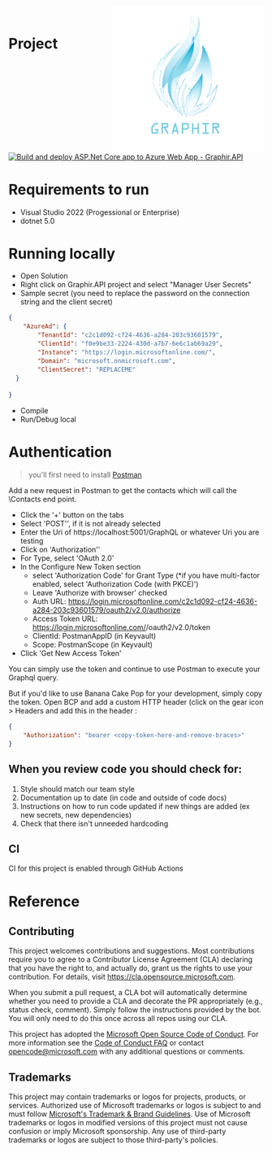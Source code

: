 <img src="./imgs/graphir.svg" width=300 align=right> <br/>

# Project
[![Build and deploy ASP.Net Core app to Azure Web App - Graphir.API](https://github.com/microsoft/Graphir/actions/workflows/main.yml/badge.svg)](https://github.com/microsoft/Graphir/actions/workflows/main.yml)

# Requirements to run
* Visual Studio 2022 (Progessional or Enterprise)
* dotnet 5.0

# Running locally
* Open Solution
* Right click on Graphir.API project and select "Manager User Secrets"
* Sample secret (you need to replace the password on the connection string and the client secret)
```JSON
{
	"AzureAd": {
		"TenantId": "c2c1d092-cf24-4636-a284-203c93601579",
		"ClientId": "f0e9be33-2224-430d-a7b7-6e6c1ab69a29",
		"Instance": "https://login.microsoftonline.com/",
		"Domain": "microsoft.onmicrosoft.com",
		"ClientSecret": "REPLACEME"
  }

}
```
* Compile
* Run/Debug local

# Authentication
> you'll first need to install [Postman](https://www.postman.com/)

Add a new request in Postman to get the contacts which will call the \Contacts end point.

* Click the '+' button on the tabs
* Select 'POST'', if it is not already selected
* Enter the Uri of https://localhost:5001/GraphQL or whatever Uri you are testing
* Click on 'Authorization''
* For Type, select 'OAuth 2.0'
* In the Configure New Token section
  * select 'Authorization Code' for Grant Type (*if you have multi-factor enabled, select 'Authorization Code (with PKCE)')
  * Leave 'Authorize with browser' checked
  * Auth URL: https://login.microsoftonline.com/c2c1d092-cf24-4636-a284-203c93601579/oauth2/v2.0/authorize
  * Access Token URL: https://login.microsoftonline.com/<tenant>/oauth2/v2.0/token
  * ClientId: PostmanAppID (in Keyvault)
  * Scope: PostmanScope (in Keyvault)
* Click 'Get New Access Token'

You can simply use the token and continue to use Postman to execute your Graphql query. 

But if you'd like to use Banana Cake Pop for your development, simply copy the token. 
Open BCP and add a custom HTTP header (click on the gear icon > Headers  and add this in the header :

```JSON
{ 
	"Authorization": "bearer <copy-token-here-and-remove-braces>"
}
```

## When you review code you should check for:

1. Style should match our team style
2. Documentation up to date (in code and outside of code docs)
3. Instructions on how to run code updated if new things are added (ex new secrets, new dependencies)
4. Check that there isn't unneeded hardcoding

## CI 
CI for this project is enabled through GitHub Actions

# Reference


## Contributing

This project welcomes contributions and suggestions.  Most contributions require you to agree to a
Contributor License Agreement (CLA) declaring that you have the right to, and actually do, grant us
the rights to use your contribution. For details, visit https://cla.opensource.microsoft.com.

When you submit a pull request, a CLA bot will automatically determine whether you need to provide
a CLA and decorate the PR appropriately (e.g., status check, comment). Simply follow the instructions
provided by the bot. You will only need to do this once across all repos using our CLA.

This project has adopted the [Microsoft Open Source Code of Conduct](https://opensource.microsoft.com/codeofconduct/).
For more information see the [Code of Conduct FAQ](https://opensource.microsoft.com/codeofconduct/faq/) or
contact [opencode@microsoft.com](mailto:opencode@microsoft.com) with any additional questions or comments.

## Trademarks

This project may contain trademarks or logos for projects, products, or services. Authorized use of Microsoft 
trademarks or logos is subject to and must follow 
[Microsoft's Trademark & Brand Guidelines](https://www.microsoft.com/en-us/legal/intellectualproperty/trademarks/usage/general).
Use of Microsoft trademarks or logos in modified versions of this project must not cause confusion or imply Microsoft sponsorship.
Any use of third-party trademarks or logos are subject to those third-party's policies.
